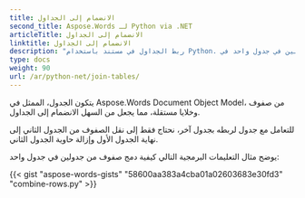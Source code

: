 ```yaml
---
title: الانضمام إلى الجداول
second_title: Aspose.Words لـ Python via .NET
articleTitle: الانضمام إلى الجداول
linktitle: الانضمام إلى الجداول
description: "ربط الجداول في مستند باستخدام Python. كيفية دمج جدولين في جدول واحد في Python."
type: docs
weight: 90
url: /ar/python-net/join-tables/
---
```


يتكون الجدول، الممثل في Aspose.Words Document Object Model، من صفوف وخلايا مستقلة، مما يجعل من السهل الانضمام إلى الجداول.

للتعامل مع جدول لربطه بجدول آخر، نحتاج فقط إلى نقل الصفوف من الجدول الثاني إلى نهاية الجدول الأول وإزالة حاوية الجدول الثاني.

يوضح مثال التعليمات البرمجية التالي كيفية دمج صفوف من جدولين في جدول واحد:

{{< gist "aspose-words-gists" "58600aa383a4cba01a02603683e30fd3" "combine-rows.py" >}}
